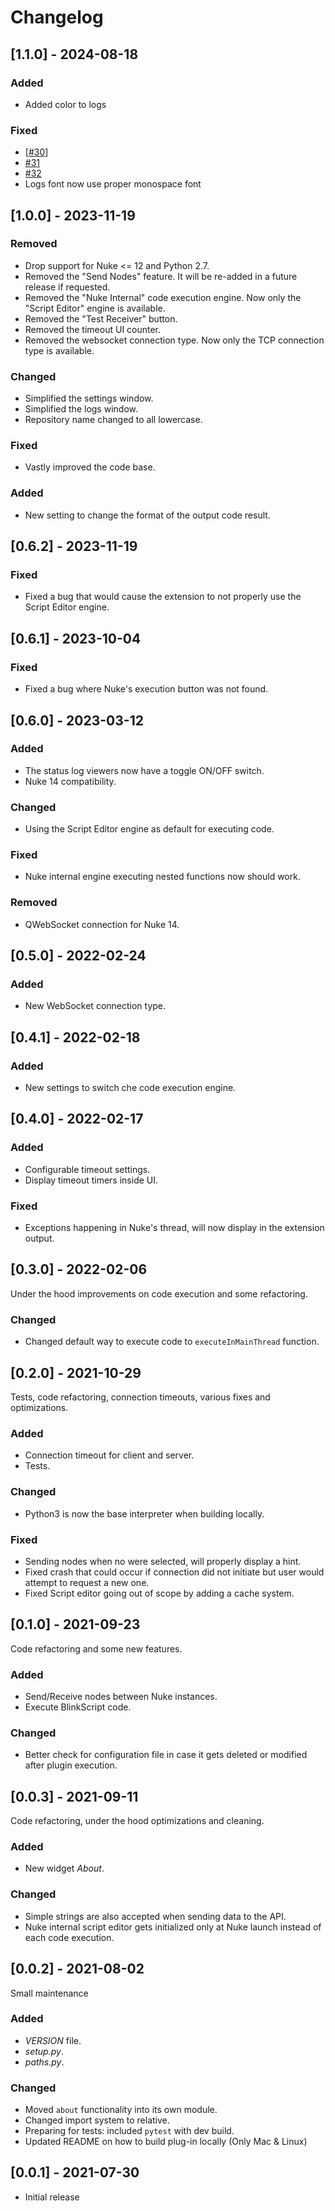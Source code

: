 # Changelog

## [1.1.0] - 2024-08-18

### Added

* Added color to logs

### Fixed

* [[#30](https://github.com/sisoe24/nukeserversocket/issues/30)]
* [#31](https://github.com/sisoe24/nukeserversocket/issues/31)
* [#32](https://github.com/sisoe24/nukeserversocket/issues/32)
* Logs font now use proper monospace font

## [1.0.0] - 2023-11-19

### Removed

* Drop support for Nuke <= 12 and Python 2.7.
* Removed the "Send Nodes" feature. It will be re-added in a future release if requested.
* Removed the "Nuke Internal" code execution engine. Now only the "Script Editor" engine is available.
* Removed the "Test Receiver" button.
* Removed the timeout UI counter.
* Removed the websocket connection type. Now only the TCP connection type is available.

### Changed

* Simplified the settings window.
* Simplified the logs window.
* Repository name changed to all lowercase.

### Fixed

* Vastly improved the code base.

### Added

* New setting to change the format of the output code result.

## [0.6.2] - 2023-11-19

### Fixed

* Fixed a bug that would cause the extension to not properly use the Script Editor engine.

## [0.6.1] - 2023-10-04

### Fixed

* Fixed a bug where Nuke's execution button was not found.

## [0.6.0] - 2023-03-12

### Added

* The status log viewers now have a toggle ON/OFF switch.
* Nuke 14 compatibility.

### Changed

* Using the Script Editor engine as default for executing code.

### Fixed

* Nuke internal engine executing nested functions now should work.

### Removed

* QWebSocket connection for Nuke 14.

## [0.5.0] - 2022-02-24

### Added

* New WebSocket connection type.

## [0.4.1] - 2022-02-18

### Added

* New settings to switch che code execution engine.

## [0.4.0] - 2022-02-17

### Added

* Configurable timeout settings.
* Display timeout timers inside UI.

### Fixed

* Exceptions happening in Nuke's thread, will now display in the extension output.

## [0.3.0] - 2022-02-06

Under the hood improvements on code execution and some refactoring.

### Changed

* Changed default way to execute code to `executeInMainThread` function.

## [0.2.0] - 2021-10-29

Tests, code refactoring, connection timeouts, various fixes and optimizations.

### Added

* Connection timeout for client and server.
* Tests.

### Changed

* Python3 is now the base interpreter when building locally.

### Fixed

* Sending nodes when no were selected, will properly display a hint.
* Fixed crash that could occur if connection did not initiate but user would attempt to request a new one.
* Fixed Script editor going out of scope by adding a cache system.

## [0.1.0] - 2021-09-23

Code refactoring and some new features.

### Added

* Send/Receive nodes between Nuke instances.
* Execute BlinkScript code.

### Changed

* Better check for configuration file in case it gets deleted or modified after plugin execution.

## [0.0.3] - 2021-09-11

Code refactoring, under the hood optimizations and cleaning.

### Added

* New widget _About_.

### Changed

* Simple strings are also accepted when sending data to the API.
* Nuke internal script editor gets initialized only at Nuke launch instead of each code execution.

## [0.0.2] - 2021-08-02

Small maintenance

### Added

* _VERSION_ file.
* _setup.py_.
* _paths.py_.

### Changed

* Moved `about` functionality into its own module.
* Changed import system to relative.
* Preparing for tests: included `pytest` with dev build.
* Updated README on how to build plug-in locally (Only Mac & Linux)

## [0.0.1] - 2021-07-30

* Initial release
